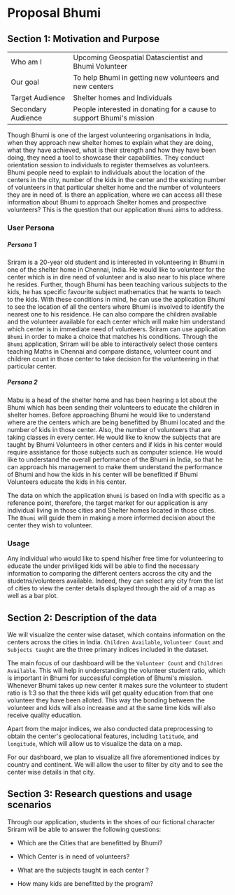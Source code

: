 # Proposal Bhumi

## Section 1: Motivation and Purpose

|                    |                                                                       |
|--------------------|-----------------------------------------------------------------------|
| Who am I           | Upcoming Geospatial Datascientist and Bhumi Volunteer                 |
| Our goal           | To help Bhumi in getting new volunteers and new centers               |
| Target Audience    | Shelter homes and Individuals                                         |
| Secondary Audience | People interested in donating for a cause to support Bhumi's mission  |

Though Bhumi is one of the largest volunteering organisations in India, when they approach new shelter homes to explain what they are doing, what they have achieved, what is their strength and how they have been doing, they need a tool to showcase their capabilities. They conduct orientation session to individuals to register themselves as volunteers. Bhumi people need to explain to individuals about the location of the centers in the city, number of the kids in the center and the existing number of volunteers in that particular shelter home and the number of volunteers they are in need of. Is there an application, where we can access alll these information about Bhumi to approach Shelter homes and prospective volunteers? This is the question that our application `Bhumi` aims to address.

### User Persona

##### Persona 1
Sriram is a 20-year old student and is interested in volunteering in Bhumi in one of the shelter home in Chennai, India. He would like to volunteer for the center which is in dire need of volunteer and is also near to his place where he resides. Further, though Bhumi has been teaching various subjects to the kids, he has specific favourite subject mathematics that he wants to teach to the kids. With these conditions in mind, he can use the application Bhumi to see the location of all the centers where Bhumi is involved to identify the nearest one to his residence. He can also compare the children available and the volunteer available for each center which will make him understand which center is in immediate need of volunteers. Sriram can use application `Bhumi` in order to make a choice that matches his conditions. Through the `Bhumi` application, Sriram will be able to interactively select those centers teaching Maths in Chennai and compare distance, volunteer count and children count in those center to take decision for the volunteering in that particular center.

##### Persona 2 

Mabu is a head of the shelter home and has been hearing a lot about the Bhumi which has been sending their volunteers to educate the children in shelter homes. Before approaching Bhumi he would like to understand where are the centers which are being benefitted by Bhumi located and the number of kids in those center. Also, the number of volunteers that are taking classes in every center. He would like to know the subjects that are taught by Bhumi Volunteers in other centers and if kids in his center would require assistance for those subjects such as computer science.  He would like to understand the overall performance of the Bhumi in India, so that he can approach his management to make them understand the performance of Bhumi and how the kids in his center will be benefitted if Bhumi Volunteers educate the kids in his center.

The data on which the application `Bhumi` is based on India with specific as a reference point, therefore, the target market for our application is any individual living in those cities and Shelter homes located in those cities. The `Bhumi` will guide them in making a more informed decision about the center they wish to volunteer.

### Usage

Any individual who would like to spend his/her free time for volunteering to educate the under priviliged kids will be able to find the necessary information to comparing the different centers accross the city and the studetns/volunteers available. Indeed, they can select any city from the list of cities to view the center details displayed through the aid of a map as well as a bar plot.


## Section 2: Description of the data

We will visualize the center wise dataset, which contains information on the centers across the cities in India. `Children Available`, `Volunteer Count` and `Subjects taught` are the three primary indices included in the dataset. 

The main focus of our dashboard will be the `Volunteer Count` and `Children Available`. This will help in understanding the volunteer student ratio, which is important in Bhumi for successful completion of Bhumi's mission. Whenever Bhumi takes up new center it makes sure the volunteer to student ratio is 1:3 so that the three kids will get quality education from that one volunteer they have been alloted. This way the bonding between the volunteer and kids will also increaase and at the same time kids will also receive quality education.

Apart from the major indices, we also conducted data preprocessing to obtain the center's geolocational features, including `latitude`, and `longitude`, which will allow us to visualize the data on a map.

For our dashboard, we plan to visualize all five aforementioned indices by country and continent. We will allow the user to filter by city and to see the center wise details in that city. 

## Section 3: Research questions and usage scenarios

Through our application, students in the shoes of our fictional character Sriram will be able to answer the following questions:

- Which are the Cities that are benefitted by Bhumi?

- Which Center is in need of volunteers?

- What are the subjects taught in each center ?

- How many kids are benefitted by the program?

